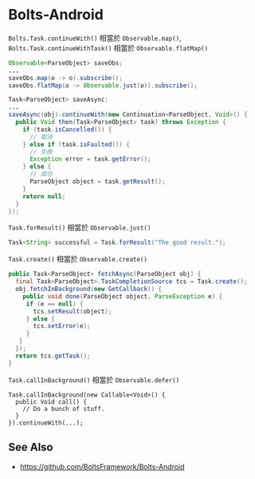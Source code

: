 # Bolts-Android

`Bolts.Task.continueWith()` 相當於 `Observable.map()`,
`Bolts.Task.continueWithTask()` 相當於 `Observable.flatMap()`

```java
Observable<ParseObject> saveObs;
...
saveObs.map(o -> o).subscribe();
saveObs.flatMap(o -> Observable.just(o)).subscribe();
```

```java
Task<ParseObject> saveAsync;
...
saveAsync(obj).continueWith(new Continuation<ParseObject, Void>() {
  public Void then(Task<ParseObject> task) throws Exception {
    if (task.isCancelled()) {
      // 取消
    } else if (task.isFaulted()) {
      // 失敗
      Exception error = task.getError();
    } else {
      // 成功
      ParseObject object = task.getResult();
    }
    return null;
  }
});
```

`Task.forResult()` 相當於 `Observable.just()`

```java
Task<String> successful = Task.forResult("The good result.");
```

`Task.create()` 相當於 `Observable.create()`

```java
public Task<ParseObject> fetchAsync(ParseObject obj) {
  final Task<ParseObject>.TaskCompletionSource tcs = Task.create();
  obj.fetchInBackground(new GetCallback() {
    public void done(ParseObject object, ParseException e) {
     if (e == null) {
       tcs.setResult(object);
     } else {
       tcs.setError(e);
     }
   }
  });
  return tcs.getTask();
}
```

`Task.callInBackground()` 相當於 `Observable.defer()`

```
Task.callInBackground(new Callable<Void>() {
  public Void call() {
    // Do a bunch of stuff.
  }
}).continueWith(...);
```

## See Also

* https://github.com/BoltsFramework/Bolts-Android
